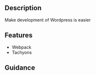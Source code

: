 ## Description

Make development of Wordpress is easier

## Features

* Webpack
* Tachyons

## Guidance